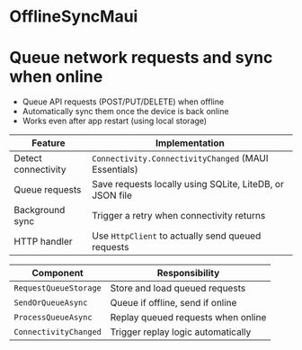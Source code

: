 # OfflineSyncMaui
# Queue network requests and sync when online
- Queue API requests (POST/PUT/DELETE) when offline
- Automatically sync them once the device is back online
- Works even after app restart (using local storage)

| Feature             | Implementation                                           |
| ------------------- | -------------------------------------------------------- |
| Detect connectivity | `Connectivity.ConnectivityChanged` (MAUI Essentials)     |
| Queue requests      | Save requests locally using SQLite, LiteDB, or JSON file |
| Background sync     | Trigger a retry when connectivity returns                |
| HTTP handler        | Use `HttpClient` to actually send queued requests        |



| Component             | Responsibility                     |
| --------------------- | ---------------------------------- |
| `RequestQueueStorage` | Store and load queued requests     |
| `SendOrQueueAsync`    | Queue if offline, send if online   |
| `ProcessQueueAsync`   | Replay queued requests when online |
| `ConnectivityChanged` | Trigger replay logic automatically |
